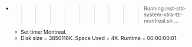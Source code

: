 * >>>>>>>>> Running inst-std-system-xtra-tz-montreal.sh ...
  * Set time: Montreal.
  * Disk size = 3850116K. Space Used = 4K. Runtime = 00:00:00:01.
